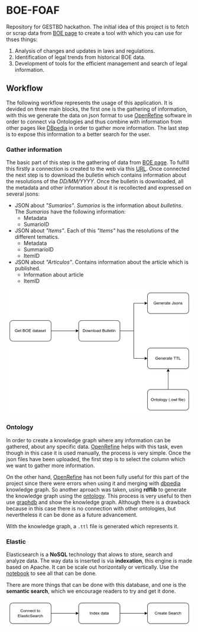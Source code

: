 # BOE-FOAF

Repository for GESTBD hackathon. The initial idea of this project is to fetch or scrap data from [BOE page](https://www.boe.es/index.php) to create a tool with which you can use for thses things:

1. Analysis of changes and updates in laws and regulations.
2. Identification of legal trends from historical BOE data.
3. Development of tools for the efficient management and search of legal information.

## Workflow

The following workflow represents the usage of this application. It is devided on three main blocks, the first one is the gathering of information, with this we generate the data on json format to use [OpenRefine](https://openrefine.org/) software in order to connect via Ontologies and thus combine with information from other pages like [DBpedia](https://es.dbpedia.org/) in order to gather more information. The last step is to expose this information to a better search for the user.

### Gather information

The basic part of this step is the gathering of data from [BOE page](https://www.boe.es/index.php). To fulfill this firstly a connection is created to the web via this [URL](https://boe.es/diario_boe/xml.php?id=BOE-S). Once connected the next step is to download the bulletin which contains information about the resolutions of the *DD/MM/YYYY*. Once the bulletin is downloaded, all the metadata and other information about it is recollected and expressed on several jsons:

- JSON about *"Sumarios"*. *Sumarios* is the information about *bulletins*. The *Sumarios* have the following information:
  - Metadata
  - SumarioID
- JSON about *"Items"*. Each of this *"Items"* has the resolutions of the different tematics.
  - Metadata
  - SummarioID
  - ItemID
- JSON about *"Articulos"*. Contains information about the article which is published.
  - Information about article
  - ItemID

![Data recollection part](./docs/workflow_scrapping.png)

### Ontology

In order to create a knowledge graph where any information can be gathered, about any specific data. [OpenRefine](https://openrefine.org/) helps with this task, even though in this case it is used manually, the process is very simple. Once the json files have been uploaded, the first step is to select the column which we want to gather more information.

On the other hand, [OpenRefine](https://openrefine.org/) has not been fully useful for this part of the project since there were errors when using it and merging with [dbpedia](https://es.dbpedia.org/) knowledge graph. So another aproach was taken, using **rdflib** to generate the knowledge graph using the [ontology](./ontology/boe.owl). This process is very useful to then use [graphdb](https://www.ontotext.com/products/graphdb/) and show the knowledge graph. Although there is a drawback because in this case there is no connection with other ontologies, but nevertheless it can be done as a future advancement.

With the knowledge graph, a `.ttl` file is generated which represents it.

### Elastic

Elasticsearch is a **NoSQL** technology that alows to store, search and analyze data. The way data is inserted is via **indexation**, this engine is made based on Apache. It can be scale out horizontally or vertically. Use the [notebook](./elastic.ipynb) to see all that can be done.

There are more things that can be done with this database, and one is the **semantic search**, which we encourage readers to try and get it done.

![Elastik search part](./docs/workflow_elasticsearch.png)

